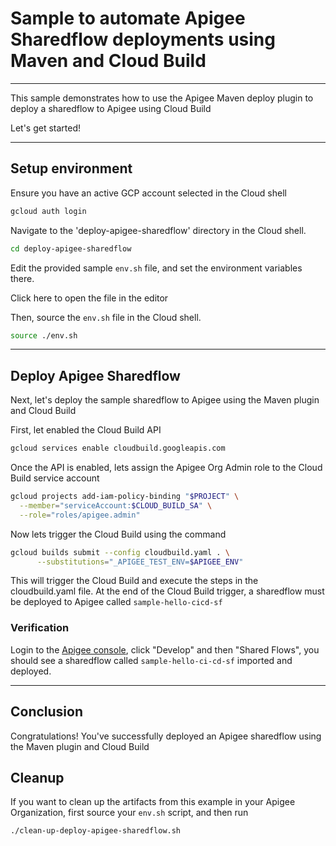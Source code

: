 # Sample to automate Apigee Sharedflow deployments using Maven and Cloud Build

---
This sample demonstrates how to use the Apigee Maven deploy plugin to deploy a sharedflow to Apigee using Cloud Build

Let's get started!

---

## Setup environment

Ensure you have an active GCP account selected in the Cloud shell

```sh
gcloud auth login
```

Navigate to the 'deploy-apigee-sharedflow' directory in the Cloud shell.

```sh
cd deploy-apigee-sharedflow
```

Edit the provided sample `env.sh` file, and set the environment variables there.

Click <walkthrough-editor-open-file filePath="deploy-apigee-sharedflow/env.sh">here</walkthrough-editor-open-file> to open the file in the editor

Then, source the `env.sh` file in the Cloud shell.

```sh
source ./env.sh
```

---

## Deploy Apigee Sharedflow

Next, let's deploy the sample sharedflow to Apigee using the Maven plugin and Cloud Build

First, let enabled the Cloud Build API

```sh
gcloud services enable cloudbuild.googleapis.com
```

Once the API is enabled, lets assign the Apigee Org Admin role to the Cloud Build service account

```sh
gcloud projects add-iam-policy-binding "$PROJECT" \
  --member="serviceAccount:$CLOUD_BUILD_SA" \
  --role="roles/apigee.admin"
```

Now lets trigger the Cloud Build using the command

```sh
gcloud builds submit --config cloudbuild.yaml . \
      --substitutions="_APIGEE_TEST_ENV=$APIGEE_ENV"
```

This will trigger the Cloud Build and execute the steps in the <walkthrough-editor-open-file filePath="deploy-apigee-sharedflow/cloudbuild.yaml">cloudbuild.yaml</walkthrough-editor-open-file> file. At the end of the Cloud Build trigger, a sharedflow must be deployed to Apigee called `sample-hello-cicd-sf`


### Verification

Login to the [Apigee console](https://apigee.google.com), click "Develop" and then "Shared Flows", you should see a sharedflow called `sample-hello-ci-cd-sf` imported and deployed.

---
## Conclusion

<walkthrough-conclusion-trophy></walkthrough-conclusion-trophy>

Congratulations! You've successfully deployed an Apigee sharedflow using the Maven plugin and Cloud Build

<walkthrough-inline-feedback></walkthrough-inline-feedback>

## Cleanup

If you want to clean up the artifacts from this example in your Apigee Organization, first source your `env.sh` script, and then run

```bash
./clean-up-deploy-apigee-sharedflow.sh
```